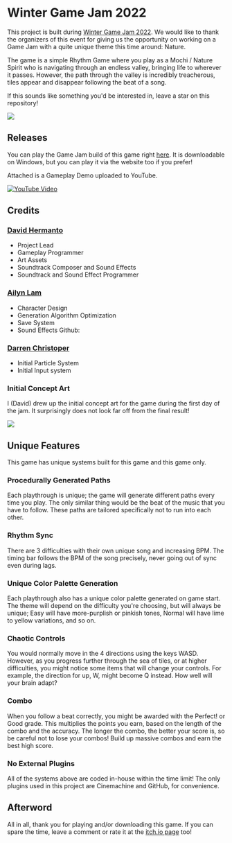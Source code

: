 # Winter Game Jam 2022
This project is built during [Winter Game Jam 2022](https://itch.io/jam/my-first-game-jam-winter-2022). We would like to thank the organizers of this event for giving us the opportunity on working on a Game Jam with a quite unique theme this time around: Nature.

The game is a simple Rhythm Game where you play as a Mochi / Nature Spirit who is navigating through an endless valley, bringing life to wherever it passes. However, the path through the valley is incredibly treacherous, tiles appear and disappear following the beat of a song.

If this sounds like something you'd be interested in, leave a star on this repository!

![](https://github.com/davidchermanto/winter-jam-2022/blob/master/GIF/MysticalValley.gif)

## Releases
You can play the Game Jam build of this game right [here](https://edenmystery.itch.io/mystical-valley). It is downloadable on Windows, but you can play it via the website too if you prefer!

Attached is a Gameplay Demo uploaded to YouTube.

[![YouTube Video](http://img.youtube.com/vi/uF7HpDu4Sdk/0.jpg)](http://www.youtube.com/watch?v=uF7HpDu4Sdk "Mystical Valley Gameplay - Winter Game Jam 2022")

## Credits
### [David Hermanto](https://github.com/davidchermanto)
* Project Lead
* Gameplay Programmer
* Art Assets
* Soundtrack Composer and Sound Effects
* Soundtrack and Sound Effect Programmer
### [Ailyn Lam](https://github.com/ailyn00)
* Character Design
* Generation Algorithm Optimization
* Save System
* Sound Effects
Github: 
### [Darren Christoper](https://github.com/darrenchristoper)
* Initial Particle System 
* Initial Input system

### Initial Concept Art

I (David) drew up the initial concept art for the game during the first day of the jam. It surprisingly does not look far off from the final result!

![](https://github.com/davidchermanto/winter-jam-2022/blob/master/GIF/InitConcept.jpg)

## Unique Features
This game has unique systems built for this game and this game only.

### Procedurally Generated Paths
Each playthrough is unique; the game will generate different paths every time you play. The only similar thing would be the beat of the music that you have to follow. These paths are tailored specifically not to run into each other.

### Rhythm Sync
There are 3 difficulties with their own unique song and increasing BPM. The timing bar follows the BPM of the song precisely, never going out of sync even during lags.

### Unique Color Palette Generation
Each playthrough also has a unique color palette generated on game start. The theme will depend on the difficulty you're choosing, but will always be unique; Easy will have more-purplish or pinkish tones, Normal will have lime to yellow variations, and so on.

### Chaotic Controls
You would normally move in the 4 directions using the keys WASD. However, as you progress further through the sea of tiles, or at higher difficulties, you might notice some items that will change your controls. For example, the direction for up, W, might become Q instead. How well will your brain adapt?

### Combo
When you follow a beat correctly, you might be awarded with the Perfect! or Good grade. This multiplies the points you earn, based on the length of the combo and the accuracy. The longer the combo, the better your score is, so be careful not to lose your combos! Build up massive combos and earn the best high score.

### No External Plugins
All of the systems above are coded in-house within the time limit! The only plugins used in this project are Cinemachine and GitHub, for convenience.

## Afterword
All in all, thank you for playing and/or downloading this game. If you can spare the time, leave a comment or rate it at the [itch.io page](https://edenmystery.itch.io/mystical-valley) too!

